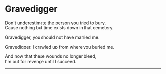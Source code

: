 # Gravedigger

Don't underestimate the person you tried to bury,  
Cause nothing but time exists down in that cemetery.

Gravedigger, you should not have married me.

Gravedigger, I crawled up from where you buried me.

And now that these wounds no longer bleed,  
I'm out for revenge until I succeed.

----
